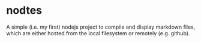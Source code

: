 # nodtes
A simple (i.e. my first) nodejs project to compile and display markdown files, which are either hosted from the local filesystem or remotely (e.g. github).
